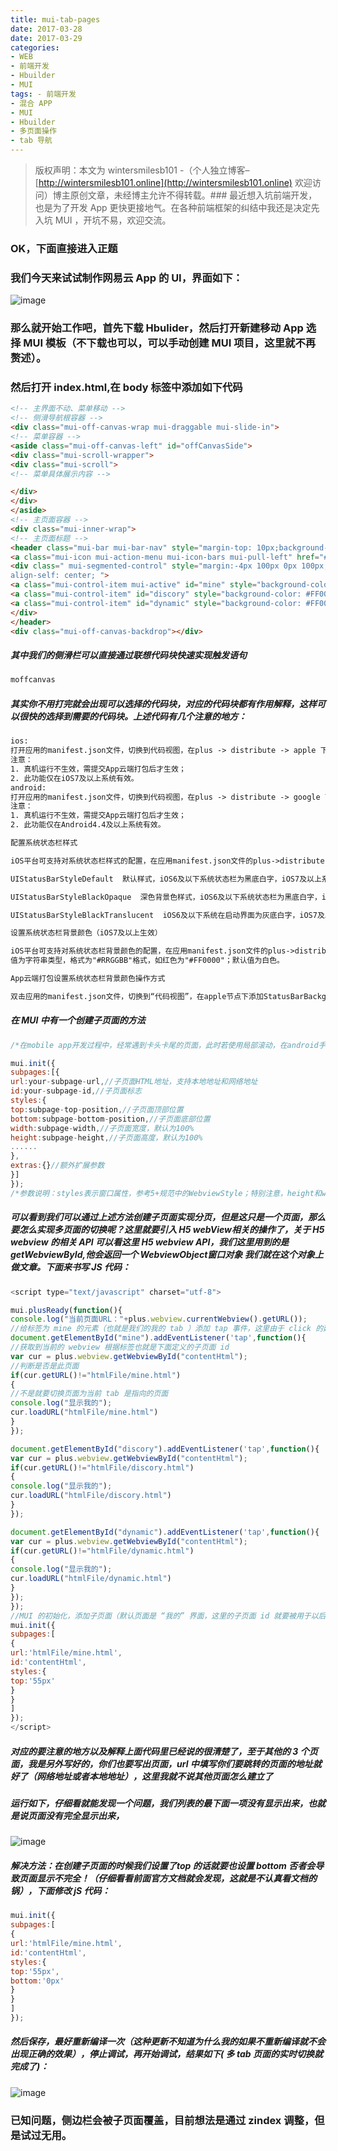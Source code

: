 ```yaml
---
title: mui-tab-pages
date: 2017-03-28
date: 2017-03-29
categories: 
- WEB
- 前端开发
- Hbuilder
- MUI
tags: - 前端开发
- 混合 APP
- MUI
- Hbuilder
- 多页面操作
- tab 导航
---
```

> 版权声明：本文为 wintersmilesb101 -（个人独立博客– [http://wintersmilesb101.online](http://wintersmilesb101.online) 欢迎访问）博主原创文章，未经博主允许不得转载。### 最近想入坑前端开发，也是为了开发 App 更快更接地气。在各种前端框架的纠结中我还是决定先入坑 MUI ，开坑不易，欢迎交流。
### OK，下面直接进入正题
### 我们今天来试试制作网易云 App 的 UI，界面如下：
![image](http://on792ofrp.bkt.clouddn.com/17-3-28/60486370-file_1490679058249_17b79.png)
### 那么就开始工作吧，首先下载 Hbulider，然后打开新建移动 App 选择 MUI 模板（不下载也可以，可以手动创建 MUI 项目，这里就不再赘述）。
### 然后打开 index.html,在 body 标签中添加如下代码

``` html
<!-- 主界面不动、菜单移动 -->
<!-- 侧滑导航根容器 -->
<div class="mui-off-canvas-wrap mui-draggable mui-slide-in">
<!-- 菜单容器 -->
<aside class="mui-off-canvas-left" id="offCanvasSide">
<div class="mui-scroll-wrapper">
<div class="mui-scroll">
<!-- 菜单具体展示内容 -->

</div>
</div>
</aside>
<!-- 主页面容器 -->
<div class="mui-inner-wrap">
<!-- 主页面标题 -->
<header class="mui-bar mui-bar-nav" style="margin-top: 10px;background-color: #FF0000;">
<a class="mui-icon mui-action-menu mui-icon-bars mui-pull-left" href="#offCanvasSide"></a>
<div class=" mui-segmented-control" style="margin:-4px 100px 0px 100px;align-content: center;
align-self: center; ">
<a class="mui-control-item mui-active" id="mine" style="background-color: #FF0000; color: #cococo;">我的</a>
<a class="mui-control-item" id="discory" style="background-color: #FF0000;">发现</a>
<a class="mui-control-item" id="dynamic" style="background-color: #FF0000;">动态</a>
</div>
</header>
<div class="mui-off-canvas-backdrop"></div>

```
##### 其中我们的侧滑栏可以直接通过联想代码块快速实现触发语句

``` html
moffcanvas

```
##### 其实你不用打完就会出现可以选择的代码块，对应的代码块都有作用解释，这样可以很快的选择到需要的代码块。上述代码有几个注意的地方：

``` html
ios:
打开应用的manifest.json文件，切换到代码视图，在plus -> distribute -> apple 下添加UIReserveStatusbarOffset节点并设置值为false。
注意：
1. 真机运行不生效，需提交App云端打包后才生效；
2. 此功能仅在iOS7及以上系统有效。
android:
打开应用的manifest.json文件，切换到代码视图，在plus -> distribute -> google 下添加ImmersedStatusbar节点并设置值为true。
注意：
1. 真机运行不生效，需提交App云端打包后才生效；
2. 此功能仅在Android4.4及以上系统有效。

配置系统状态栏样式

iOS平台可支持对系统状态栏样式的配置，在应用manifest.json文件的plus->distribute->apple下添加UIStatusBarStyle进行控制，默认值为"UIStatusBarStyleDefault"。

UIStatusBarStyleDefault  默认样式，iOS6及以下系统状态栏为黑底白字，iOS7及以上系统用于定义系统状态栏上文字颜色为黑字（适用于浅色背景）

UIStatusBarStyleBlackOpaque  深色背景色样式，iOS6及以下系统状态栏为黑底白字，iOS7及以上系统用于定义系统状态栏上文字颜色为白色（适用于深色背景）

UIStatusBarStyleBlackTranslucent  iOS6及以下系统在启动界面为灰底白字，iOS7及以上系统与UIStatusBarStyleBlackOpaque效果一样

设置系统状态栏背景颜色（iOS7及以上生效）

iOS平台可支持对系统状态栏背景颜色的配置，在应用manifest.json文件的plus->distribute->apple下添加StatusBarBackground进行控制：
值为字符串类型，格式为"#RRGGBB"格式，如红色为"#FF0000"；默认值为白色。

App云端打包设置系统状态栏背景颜色操作方式

双击应用的manifest.json文件，切换到“代码视图”，在apple节点下添加StatusBarBackground节点.

```
##### 在 MUI 中有一个创建子页面的方法

``` javascript
/*在mobile app开发过程中，经常遇到卡头卡尾的页面，此时若使用局部滚动，在android手机上会出现滚动不流畅的问题； mui的解决思路是：将需要滚动的区域通过单独的webview实现，完全使用原生滚动。具体做法则是：将目标页面分解为主页面和内容页面，主页面显示卡头卡尾区域，比如顶部导航、底部选项卡等；内容页面显示具体需要滚动的内容，然后在主页面中调用mui.init方法初始化内容页面。*/

mui.init({
subpages:[{
url:your-subpage-url,//子页面HTML地址，支持本地地址和网络地址
id:your-subpage-id,//子页面标志
styles:{
top:subpage-top-position,//子页面顶部位置
bottom:subpage-bottom-position,//子页面底部位置
width:subpage-width,//子页面宽度，默认为100%
height:subpage-height,//子页面高度，默认为100%
......
},
extras:{}//额外扩展参数
}]
});
/*参数说明：styles表示窗口属性，参考5+规范中的WebviewStyle；特别注意，height和width两个属性,即使不设置，也默认按100%计算；因此若设置了top值为非"0px"的情况，建议同时设置bottom值，否则5+ runtime根据高度100%计算，可能会造成页面真实底部位置超出屏幕范围的情况；left、right同理。*/

```
##### 可以看到我们可以通过上述方法创建子页面实现分页，但是这只是一个页面，那么要怎么实现多页面的切换呢？这里就要引入 H5 webView相关的操作了，关于 H5 webview 的相关 API 可以看这里 H5 webview API，我们这里用到的是 getWebviewById,他会返回一个 WebviewObject窗口对象 我们就在这个对象上做文章。下面来书写 JS 代码：

``` javascript
<script type="text/javascript" charset="utf-8">

mui.plusReady(function(){
console.log("当前页面URL："+plus.webview.currentWebview().getURL());
//给标签为 mine 的元素（也就是我们的我的 tab ）添加 tap 事件，这里由于 click 的延迟太高，故用 tap 事件。
document.getElementById("mine").addEventListener('tap',function(){
//获取到当前的 webview 根据标签也就是下面定义的子页面 id
var cur = plus.webview.getWebviewById("contentHtml");
//判断是否是此页面
if(cur.getURL()!="htmlFile/mine.html")
{
//不是就要切换页面为当前 tab 是指向的页面
console.log("显示我的");
cur.loadURL("htmlFile/mine.html")
}
});

document.getElementById("discory").addEventListener('tap',function(){
var cur = plus.webview.getWebviewById("contentHtml");
if(cur.getURL()!="htmlFile/discory.html")
{
console.log("显示我的");
cur.loadURL("htmlFile/discory.html")
}
});

document.getElementById("dynamic").addEventListener('tap',function(){
var cur = plus.webview.getWebviewById("contentHtml");
if(cur.getURL()!="htmlFile/dynamic.html")
{
console.log("显示我的");
cur.loadURL("htmlFile/dynamic.html")
}
});
});
//MUI 的初始化，添加子页面（默认页面是 “我的” 界面，这里的子页面 id 就要被用于以后 tab 点击事件中获取 webview 的 id，特别），
mui.init({
subpages:[
{
url:'htmlFile/mine.html',
id:'contentHtml',
styles:{
top:'55px'
}
}
]
});
</script>

```
##### 对应的要注意的地方以及解释上面代码里已经说的很清楚了，至于其他的 3 个页面，我是另外写好的，你们也要写出页面，url 中填写你们要跳转的页面的地址就好了（网络地址或者本地地址），这里我就不说其他页面怎么建立了
##### 运行如下，仔细看就能发现一个问题，我们列表的最下面一项没有显示出来，也就是说页面没有完全显示出来，
![image](http://on792ofrp.bkt.clouddn.com/17-3-28/1993638-file_1490681679787_3dd1.gif)
##### 解决方法：在创建子页面的时候我们设置了top 的话就要也设置 bottom 否者会导致页面显示不完全！（仔细看看前面官方文档就会发现，这就是不认真看文档的锅），下面修改 jS 代码：

``` javascript
mui.init({
subpages:[
{
url:'htmlFile/mine.html',
id:'contentHtml',
styles:{
top:'55px',
bottom:'0px'
}
}
]
});

```
##### 然后保存，最好重新编译一次（这种更新不知道为什么我的如果不重新编译就不会出现正确的效果），停止调试，再开始调试，结果如下( 多 tab 页面的实时切换就完成了)：
![image](http://on792ofrp.bkt.clouddn.com/17-3-28/49375012-file_1490682072759_b4ea.gif)
### 已知问题，侧边栏会被子页面覆盖，目前想法是通过 zindex 调整，但是试过无用。
